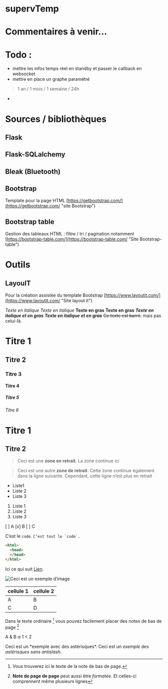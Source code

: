 # supervTemp

# Commentaires à venir...

# Todo :
- mettre les infos temps réel en standby et passer le callback en websocket
- mettre en place un graphe paramétré 
> 1 an / 1 mois / 1 semaine / 24h
- 

# Sources / bibliothèques
## Flask

## Flask-SQLalchemy

## Bleak (Bluetooth)

## Bootstrap
Template pour la page HTML
[https://getbootstrap.com/](https://getbootstrap.com/ "site Bootstrap")

## Bootstrap table
Gestion des tableaux HTML : filtre / tri / pagination notamment
[https://bootstrap-table.com/](https://bootstrap-table.com/ "Site Bootstrap-table")

# Outils
## LayouIT
Pour la création assistée du template Bootstrap
[https://www.layoutit.com/](https://www.layoutit.com/ "Site layout it")


*Texte en italique*
_Texte en italique_
**Texte en gras**
__Texte en gras__
***Texte en italique et en gras***
___Texte en italique et en gras___
~~Ce texte est barré.~~ mais pas celui-là.
#  Titre 1
## Titre 2
###  Titre 3
#### Titre 4
#####  Titre 5
###### Titre 6

Titre 1
=
Titre 2
-

>Ceci est une **zone en retrait**.
>La zone continue ici

>Ceci est une autre **zone de retrait**.
Cette zone continue également dans la ligne suivante.
Cependant, cette ligne n’est plus en retrait

- Liste1
- Liste 2
- Liste 3

1. Liste 1
2. Liste 2
3. Liste 3

[ ] A
[x] B
[ ] C

C’est le `code`.
``C’est tout le `code`.``

```html
<html>
  <head>
  </head>
</html>
```

Ici ce qui suit [Lien](https://example.com/ "titre de lien optionnel").

![Ceci est un exemple d’image](https://example.com/bild.jpg)

|cellule 1|cellule 2|
|--------|--------|
|    A    |    B    |
|    C    |    D    |

Dans le texte ordinaire [^1] vous pouvez facilement placer des notes de bas de page [^2]
[^1]: Vous trouverez ici le texte de la note de bas de page.
 [^2]: **Note de page de page** peut aussi être *formatée*.
Et celles-ci comprennent même plusieurs lignes

A & B
&alpha;
1 < 2
<p>

Ceci est un \*exemple avec des astérisques\*.
Ceci est un *exemple des astérisques sans antislash*.